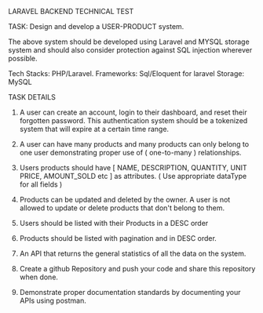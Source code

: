 LARAVEL BACKEND TECHNICAL TEST

TASK: Design and develop a USER-PRODUCT system.

The above system should be developed using Laravel and MYSQL storage system and should also consider protection against SQL injection wherever possible.

Tech Stacks: PHP/Laravel.
Frameworks: Sql/Eloquent for laravel
Storage:  MySQL

TASK DETAILS
1. A user can create an account, login to their dashboard, and reset their forgotten password. This authentication system should be a tokenized system that will expire at a certain time range.

2. A user can have many products and many products can only belong to one user demonstrating proper use of ( one-to-many ) relationships.

3. Users products should have [ NAME, DESCRIPTION, QUANTITY, UNIT PRICE, AMOUNT_SOLD etc ] as attributes. ( Use appropriate dataType for all fields )

4. Products can be updated and deleted by the owner. A user is not allowed to update or delete products that don't belong to them.

5. Users should be listed with their Products in a DESC order

6. Products should be listed with pagination and in DESC order.

7. An API that returns the general statistics of all the data on the system.

8. Create a github Repository and push your code and share this repository when done.

9. Demonstrate proper documentation standards by documenting your APIs using postman.

